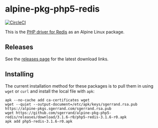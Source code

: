 # alpine-pkg-php5-redis

[![CircleCI](https://circleci.com/gh/sgerrand/alpine-pkg-php5-redis/tree/master.svg?style=svg)](https://circleci.com/gh/sgerrand/alpine-pkg-php5-redis/tree/master)

This is the [PHP driver for Redis][php-redis] as an Alpine Linux package.

## Releases

See the [releases page](https://github.com/sgerrand/alpine-pkg-php5-redis/releases) for the latest
download links.

## Installing

The current installation method for these packages is to pull them in using
`wget` or `curl` and install the local file with `apk`:

    apk --no-cache add ca-certificates wget
    wget --quiet --output-document=/etc/apk/keys/sgerrand.rsa.pub https://alpine-pkgs.sgerrand.com/sgerrand.rsa.pub
    wget https://github.com/sgerrand/alpine-pkg-php5-redis/releases/download/3.1.6-r0/php5-redis-3.1.6-r0.apk
    apk add php5-redis-3.1.6-r0.apk

[php-redis]: https://pecl.php.net/redis
